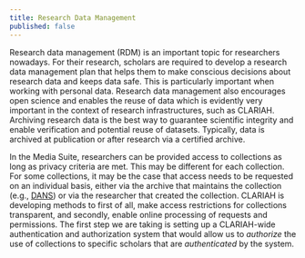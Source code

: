 ```yaml
---
title: Research Data Management
published: false
---
```


Research data management (RDM) is an important topic for researchers nowadays. For their research, scholars are required to develop a research data management plan that helps them to make conscious decisions about research data and keeps data safe. This is particularly important when working with personal data. Research data management also encourages open science and enables the reuse of data which is evidently very important in the context of research infrastructures, such as CLARIAH. Archiving research data is the best way to guarantee scientific integrity and enable verification and potential reuse of datasets. Typically, data is archived at publication or after research via a certified archive.

In the Media Suite, researchers can be provided access to collections as long as privacy criteria are met. This may be different for each collection. For some collections, it may be the case that access needs to be requested on an individual basis, either via the archive that maintains the collection (e.g., [DANS](https://dans.knaw.nl/)) or via the researcher that created the collection. CLARIAH is developing methods to first of all, make access restrictions for collections transparent, and secondly, enable online processing of requests and permissions. The first step we are taking is setting up a CLARIAH-wide authentication and authorization system that would allow us to *authorize* the use of collections to specific scholars that are *authenticated* by the system.
